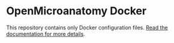 # OpenMicroanatomy Docker

This repository contains only Docker configuration files. [Read the documentation for more details](https://qupath.oulu.fi/docs/#_open_microanatomy_server).